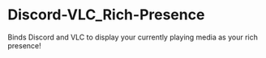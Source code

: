 # Discord-VLC_Rich-Presence
Binds Discord and VLC to display your currently playing media as your rich presence!
